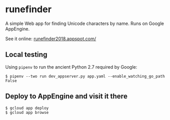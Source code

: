 # runefinder

A simple Web app for finding Unicode characters by name. Runs on Google AppEngine.

See it online: [runefinder2018.appspot.com/](https://runefinder2018.appspot.com/)


## Local testing

Using `pipenv` to run the ancient Python 2.7 required by Google:

```
$ pipenv --two run dev_appserver.py app.yaml --enable_watching_go_path False
```


## Deploy to AppEngine and visit it there

```
$ gcloud app deploy
$ gcloud app browse
```
